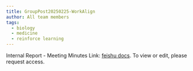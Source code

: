 ```yaml
---
title: GroupPost20250225-WorkAlign
author: All team members
tags:
  - biology
  - medicine
  - reinforce learning
---
```


Internal Report - Meeting Minutes Link: [feishu docs](https://q47cvaon6v.feishu.cn/wiki/PJBjwZsiIieor0k2Vkocbj6Wngh?from=from_copylink). To view or edit, please request access.
